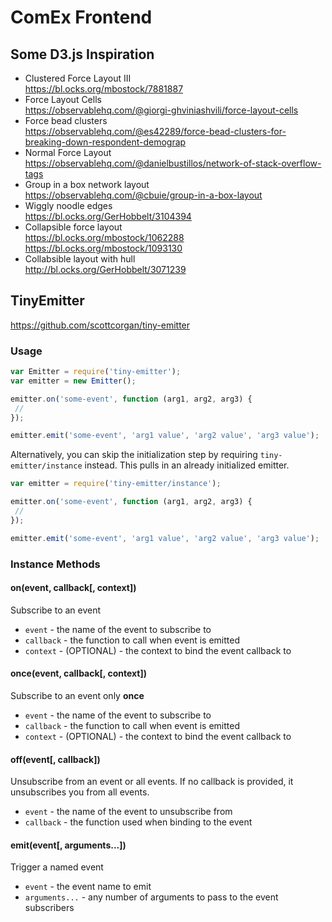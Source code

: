 # ComEx Frontend


## Some D3.js Inspiration
* Clustered Force Layout III   
  https://bl.ocks.org/mbostock/7881887
* Force Layout Cells   
  https://observablehq.com/@giorgi-ghviniashvili/force-layout-cells
* Force bead clusters   
  https://observablehq.com/@es42289/force-bead-clusters-for-breaking-down-respondent-demograp
* Normal Force Layout   
  https://observablehq.com/@danielbustillos/network-of-stack-overflow-tags
* Group in a box network layout   
  https://observablehq.com/@cbuie/group-in-a-box-layout
* Wiggly noodle edges  
  https://bl.ocks.org/GerHobbelt/3104394
* Collapsible force layout  
  https://bl.ocks.org/mbostock/1062288   
  https://bl.ocks.org/mbostock/1093130
* Collabsible layout with hull   
  http://bl.ocks.org/GerHobbelt/3071239
  
## TinyEmitter
https://github.com/scottcorgan/tiny-emitter

### Usage

```js
var Emitter = require('tiny-emitter');
var emitter = new Emitter();

emitter.on('some-event', function (arg1, arg2, arg3) {
 //
});

emitter.emit('some-event', 'arg1 value', 'arg2 value', 'arg3 value');
```

Alternatively, you can skip the initialization step by requiring `tiny-emitter/instance` instead. This pulls in an already initialized emitter.

```js
var emitter = require('tiny-emitter/instance');

emitter.on('some-event', function (arg1, arg2, arg3) {
 //
});

emitter.emit('some-event', 'arg1 value', 'arg2 value', 'arg3 value');
```

### Instance Methods

#### on(event, callback[, context])

Subscribe to an event

* `event` - the name of the event to subscribe to
* `callback` - the function to call when event is emitted
* `context` - (OPTIONAL) - the context to bind the event callback to

#### once(event, callback[, context])

Subscribe to an event only **once**

* `event` - the name of the event to subscribe to
* `callback` - the function to call when event is emitted
* `context` - (OPTIONAL) - the context to bind the event callback to

#### off(event[, callback])

Unsubscribe from an event or all events. If no callback is provided, it unsubscribes you from all events.

* `event` - the name of the event to unsubscribe from
* `callback` - the function used when binding to the event

#### emit(event[, arguments...])

Trigger a named event

* `event` - the event name to emit
* `arguments...` - any number of arguments to pass to the event subscribers